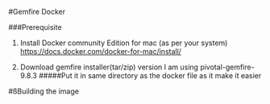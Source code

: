#Gemfire Docker

###Prerequisite

1. Install Docker community Edition for mac (as per your system) 
https://docs.docker.com/docker-for-mac/install/

2. Download gemfire installer(tar/zip) version
I am using pivotal-gemfire-9.8.3 
#####Put it in same directory as the docker file as it make it easier

#ßBuilding the image 

